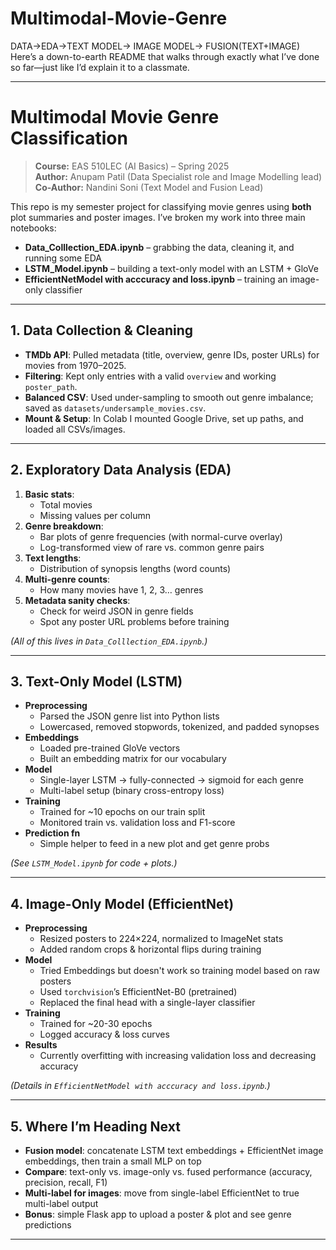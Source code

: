 # Multimodal-Movie-Genre
DATA->EDA->TEXT MODEL-> IMAGE MODEL-> FUSION(TEXT+IMAGE)
Here’s a down-to-earth README that walks through exactly what I’ve done so far—just like I’d explain it to a classmate.

---

# Multimodal Movie Genre Classification

> **Course:** EAS 510LEC (AI Basics) – Spring 2025  
> **Author:** Anupam Patil (Data Specialist role and Image Modelling lead)  
**Co-Author:** Nandini Soni (Text Model and Fusion Lead) 

This repo is my semester project for classifying movie genres using **both** plot summaries and poster images. I’ve broken my work into three main notebooks:

- **Data_Colllection_EDA.ipynb** – grabbing the data, cleaning it, and running some EDA  
- **LSTM_Model.ipynb** – building a text-only model with an LSTM + GloVe  
- **EfficientNetModel with acccuracy and loss.ipynb** – training an image-only classifier  

---

## 1. Data Collection & Cleaning

- **TMDb API**: Pulled metadata (title, overview, genre IDs, poster URLs) for movies from 1970–2025.  
- **Filtering**: Kept only entries with a valid `overview` and working `poster_path`.  
- **Balanced CSV**: Used under-sampling to smooth out genre imbalance; saved as `datasets/undersample_movies.csv`.  
- **Mount & Setup**: In Colab I mounted Google Drive, set up paths, and loaded all CSVs/images.

---

## 2. Exploratory Data Analysis (EDA)

1. **Basic stats**:  
   - Total movies  
   - Missing values per column  
2. **Genre breakdown**:  
   - Bar plots of genre frequencies (with normal-curve overlay)  
   - Log-transformed view of rare vs. common genre pairs  
3. **Text lengths**:  
   - Distribution of synopsis lengths (word counts)  
4. **Multi-genre counts**:  
   - How many movies have 1, 2, 3… genres  
5. **Metadata sanity checks**:  
   - Check for weird JSON in genre fields  
   - Spot any poster URL problems before training  

*(All of this lives in `Data_Colllection_EDA.ipynb`.)*

---

## 3. Text-Only Model (LSTM)

- **Preprocessing**  
  - Parsed the JSON genre list into Python lists  
  - Lowercased, removed stopwords, tokenized, and padded synopses  
- **Embeddings**  
  - Loaded pre-trained GloVe vectors  
  - Built an embedding matrix for our vocabulary  
- **Model**  
  - Single-layer LSTM → fully-connected → sigmoid for each genre  
  - Multi-label setup (binary cross-entropy loss)  
- **Training**  
  - Trained for ~10 epochs on our train split  
  - Monitored train vs. validation loss and F1-score  
- **Prediction fn**  
  - Simple helper to feed in a new plot and get genre probs  

*(See `LSTM_Model.ipynb` for code + plots.)*

---

## 4. Image-Only Model (EfficientNet)

- **Preprocessing**  
  - Resized posters to 224×224, normalized to ImageNet stats  
  - Added random crops & horizontal flips during training  
- **Model**
  - Tried Embeddings but doesn't work so training model based on raw posters
  - Used `torchvision`’s EfficientNet-B0 (pretrained)  
  - Replaced the final head with a single-layer classifier  
- **Training**  
  - Trained for ~20-30 epochs  
  - Logged accuracy & loss curves  
- **Results**  
  - Currently overfitting with increasing validation loss and decreasing accuracy  

*(Details in `EfficientNetModel with acccuracy and loss.ipynb`.)*

---

## 5. Where I’m Heading Next

- **Fusion model**: concatenate LSTM text embeddings + EfficientNet image embeddings, then train a small MLP on top  
- **Compare**: text-only vs. image-only vs. fused performance (accuracy, precision, recall, F1)  
- **Multi-label for images**: move from single-label EfficientNet to true multi-label output  
- **Bonus**: simple Flask app to upload a poster & plot and see genre predictions  

---
